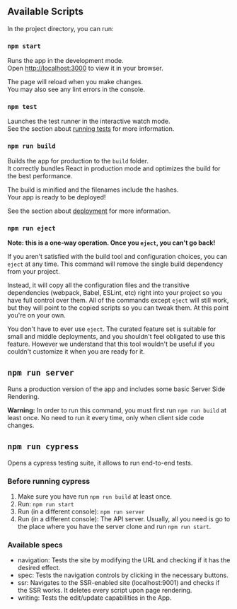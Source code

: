 ## Available Scripts

In the project directory, you can run:

### `npm start`

Runs the app in the development mode.\
Open [http://localhost:3000](http://localhost:3000) to view it in your browser.

The page will reload when you make changes.\
You may also see any lint errors in the console.

### `npm test`

Launches the test runner in the interactive watch mode.\
See the section about [running tests](https://facebook.github.io/create-react-app/docs/running-tests) for more information.

### `npm run build`

Builds the app for production to the `build` folder.\
It correctly bundles React in production mode and optimizes the build for the best performance.

The build is minified and the filenames include the hashes.\
Your app is ready to be deployed!

See the section about [deployment](https://facebook.github.io/create-react-app/docs/deployment) for more information.

### `npm run eject`

**Note: this is a one-way operation. Once you `eject`, you can't go back!**

If you aren't satisfied with the build tool and configuration choices, you can `eject` at any time. This command will remove the single build dependency from your project.

Instead, it will copy all the configuration files and the transitive dependencies (webpack, Babel, ESLint, etc) right into your project so you have full control over them. All of the commands except `eject` will still work, but they will point to the copied scripts so you can tweak them. At this point you're on your own.

You don't have to ever use `eject`. The curated feature set is suitable for small and middle deployments, and you shouldn't feel obligated to use this feature. However we understand that this tool wouldn't be useful if you couldn't customize it when you are ready for it.

## `npm run server`

Runs a production version of the app and includes some basic Server Side Rendering.

**Warning:** In order to run this command, you must first run `npm run build` at least once. No need to run it every time, only when client side code changes.

## `npm run cypress`

Opens a cypress testing suite, it allows to run end-to-end tests.

### Before running cypress

1. Make sure you have run `npm run build` at least once.
2. Run: `npm run start`
3. Run (in a different console): `npm run server`
4. Run (in a different console): The API server. Usually, all you need is go to the place where you have the server clone and run `npm run start`.

### Available specs

* navigation: Tests the site by modifying the URL and checking if it has the desired effect.
* spec: Tests the navigation controls by clicking in the necessary buttons.
* ssr: Navigates to the SSR-enabled site (localhost:9001) and checks if the SSR works. It deletes every script upon page rendering.
* writing: Tests the edit/update capabilities in the App.